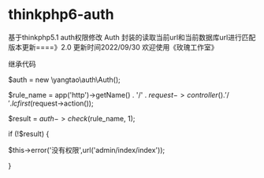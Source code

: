# thinkphp6-auth
基于thinkphp5.1 auth权限修改
Auth 封装的读取当前url和当前数据库url进行匹配
版本更新====》2.0
更新时间2022/09/30
欢迎使用《玫瑰工作室》

继承代码


$auth = new \yangtao\auth\Auth();


$rule_name = app('http')->getName() . '/' . $request->controller() . '/' . lcfirst($request->action());


$result = $auth->check($rule_name, 1);


if (!$result) {

$this->error('没有权限',url('admin/index/index'));

}
